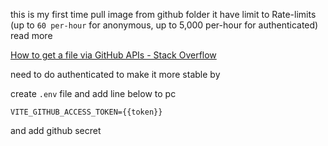 this is my first time pull image from github folder
it have limit to Rate-limits (up to `60 per-hour` for anonymous, up to 5,000 per-hour for authenticated) read more

[How to get a file via GitHub APIs - Stack Overflow](https://stackoverflow.com/questions/9272535/how-to-get-a-file-via-github-apis)

need to do authenticated to make it more stable by

create `.env` file and add line below to pc

```
VITE_GITHUB_ACCESS_TOKEN={{token}}
```

and add github secret
